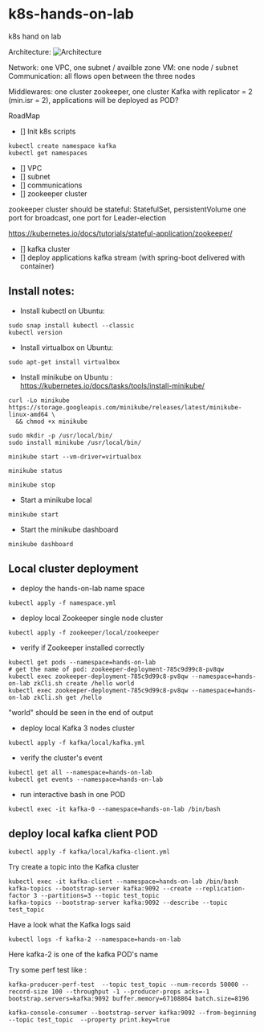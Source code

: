# k8s-hands-on-lab
k8s hand on lab

Architecture:
![Architecture](k8s-test.bmp)

Network: one VPC, one subnet / availble zone
VM: one node / subnet
Communication: all flows open between the three nodes

Middlewares: one cluster zookeeper, one cluster Kafka with replicator = 2 (min.isr = 2), applications will be deployed as POD?

RoadMap
* [] Init k8s scripts

```
kubectl create namespace kafka
kubectl get namespaces
```

* [] VPC
* [] subnet
* [] communications
* [] zookeeper cluster

zookeeper cluster should be stateful: StatefulSet, persistentVolume
one port for broadcast, one port for Leader-election

https://kubernetes.io/docs/tutorials/stateful-application/zookeeper/


* [] kafka cluster
* [] deploy applications kafka stream (with spring-boot delivered with container)


Install notes:
--------------
* Install kubectl on Ubuntu:
```
sudo snap install kubectl --classic
kubectl version
```

* Install virtualbox on Ubuntu:
```
sudo apt-get install virtualbox
```

* Install minikube on Ubuntu : 
https://kubernetes.io/docs/tasks/tools/install-minikube/
```
curl -Lo minikube https://storage.googleapis.com/minikube/releases/latest/minikube-linux-amd64 \
  && chmod +x minikube

sudo mkdir -p /usr/local/bin/
sudo install minikube /usr/local/bin/

minikube start --vm-driver=virtualbox

minikube status

minikube stop

```

* Start a minikube local

```
minikube start
```

* Start the minikube dashboard

```
minikube dashboard
```

Local cluster deployment
-------------------------

* deploy the hands-on-lab name space

```
kubectl apply -f namespace.yml
```

* deploy local Zookeeper single node cluster

```
kubectl apply -f zookeeper/local/zookeeper
```

* verify if Zookeeper installed correctly

 ```
kubectl get pods --namespace=hands-on-lab
# get the name of pod: zookeeper-deployment-785c9d99c8-pv8qw
kubectl exec zookeeper-deployment-785c9d99c8-pv8qw --namespace=hands-on-lab zkCli.sh create /hello world
kubectl exec zookeeper-deployment-785c9d99c8-pv8qw --namespace=hands-on-lab zkCli.sh get /hello
```

"world" should be seen in the end of output

* deploy local Kafka 3 nodes cluster

```
kubectl apply -f kafka/local/kafka.yml
```

* verify the cluster's event

```
kubectl get all --namespace=hands-on-lab
kubectl get events --namespace=hands-on-lab
```

* run interactive bash in one POD

```
kubectl exec -it kafka-0 --namespace=hands-on-lab /bin/bash
```

deploy local kafka client POD
-----------------------------

```
kubectl apply -f kafka/local/kafka-client.yml
```

Try create a topic into the Kafka cluster

```
kubectl exec -it kafka-client --namespace=hands-on-lab /bin/bash
kafka-topics --bootstrap-server kafka:9092 --create --replication-factor 3 --partitions=3 --topic test_topic
kafka-topics --bootstrap-server kafka:9092 --describe --topic test_topic
```

Have a look what the Kafka logs said

```
kubectl logs -f kafka-2 --namespace=hands-on-lab
```

Here kafka-2 is one of the kafka POD's name

Try some perf test like :

```
kafka-producer-perf-test  --topic test_topic --num-records 50000 --record-size 100 --throughput -1 --producer-props acks=-1 bootstrap.servers=kafka:9092 buffer.memory=67108864 batch.size=8196

kafka-console-consumer --bootstrap-server kafka:9092 --from-beginning --topic test_topic  --property print.key=true
```

